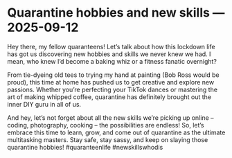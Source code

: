 # Quarantine hobbies and new skills — 2025-09-12

Hey there, my fellow quaranteens! Let’s talk about how this lockdown life has got us discovering new hobbies and skills we never knew we had. I mean, who knew I’d become a baking whiz or a fitness fanatic overnight?

From tie-dyeing old tees to trying my hand at painting (Bob Ross would be proud), this time at home has pushed us to get creative and explore new passions. Whether you’re perfecting your TikTok dances or mastering the art of making whipped coffee, quarantine has definitely brought out the inner DIY guru in all of us.

And hey, let’s not forget about all the new skills we’re picking up online – coding, photography, cooking – the possibilities are endless! So, let’s embrace this time to learn, grow, and come out of quarantine as the ultimate multitasking masters. Stay safe, stay sassy, and keep on slaying those quarantine hobbies! #quaranteenlife #newskillswhodis